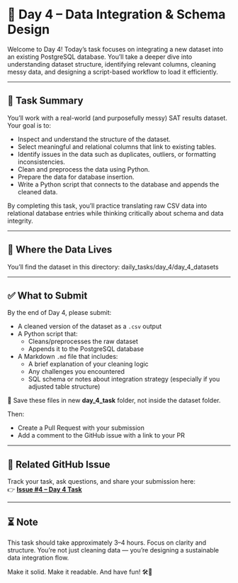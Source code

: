 # 🧮 Day 4 – Data Integration & Schema Design

Welcome to Day 4! Today’s task focuses on integrating a new dataset into an existing PostgreSQL database. You’ll take a deeper dive into understanding dataset structure, identifying relevant columns, cleaning messy data, and designing a script-based workflow to load it efficiently.

---

## 🧠 Task Summary

You’ll work with a real-world (and purposefully messy) SAT results dataset. Your goal is to:

- Inspect and understand the structure of the dataset.
- Select meaningful and relational columns that link to existing tables.
- Identify issues in the data such as duplicates, outliers, or formatting inconsistencies.
- Clean and preprocess the data using Python.
- Prepare the data for database insertion.
- Write a Python script that connects to the database and appends the cleaned data.

By completing this task, you’ll practice translating raw CSV data into relational database entries while thinking critically about schema and data integrity.

---

## 📂 Where the Data Lives

You’ll find the dataset in this directory: daily_tasks/day_4/day_4_datasets


---

## ✅ What to Submit

By the end of Day 4, please submit:

- A cleaned version of the dataset as a `.csv` output
- A Python script that:
  - Cleans/preprocesses the raw dataset
  - Appends it to the PostgreSQL database
- A Markdown `.md` file that includes:
  - A brief explanation of your cleaning logic
  - Any challenges you encountered
  - SQL schema or notes about integration strategy (especially if you adjusted table structure)

📌 Save these  files in new **day_4_task** folder, not inside the dataset folder.

Then:

- Create a Pull Request with your submission
- Add a comment to the GitHub issue with a link to your PR

---

## 🔗 Related GitHub Issue

Track your task, ask questions, and share your submission here:  
👉 [**Issue #4 – Day 4 Task**](https://github.com/webeet-io/_onboarding_data/issues/85)

---

## ⏳ Note

This task should take approximately 3–4 hours. Focus on clarity and structure. You’re not just cleaning data — you’re designing a sustainable data integration flow.

Make it solid. Make it readable. And have fun! 🛠️🚀

